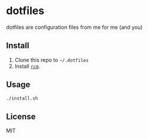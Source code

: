 # dotfiles

dotfiles are configuration files from me for me (and you)

## Install

1. Clone this repo to `~/.dotfiles`
2. Install [`rcm`](http://thoughtbot.github.io/rcm/).

## Usage

```sh
./install.sh
```

## License

MIT
